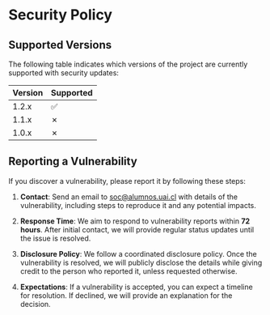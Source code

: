 # Security Policy

## Supported Versions

The following table indicates which versions of the project are currently supported with security updates:

| Version | Supported          |
| ------- | ------------------ |
| 1.2.x   | :white_check_mark: |
| 1.1.x   | &cross; |
| 1.0.x   | &cross; |

## Reporting a Vulnerability

If you discover a vulnerability, please report it by following these steps:

1. **Contact**: Send an email to [soc@alumnos.uai.cl](mailto:soc@alumnos.uai.cl) with details of the vulnerability, including steps to reproduce it and any potential impacts.

2. **Response Time**: We aim to respond to vulnerability reports within **72 hours**. After initial contact, we will provide regular status updates until the issue is resolved.

3. **Disclosure Policy**: We follow a coordinated disclosure policy. Once the vulnerability is resolved, we will publicly disclose the details while giving credit to the person who reported it, unless requested otherwise.

4. **Expectations**: If a vulnerability is accepted, you can expect a timeline for resolution. If declined, we will provide an explanation for the decision.
